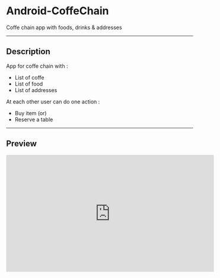 # Android-CoffeChain

Coffe chain app with foods, drinks &amp; addresses

----

## Description

App for coffe chain with :

- List of coffe
- List of food
- List of addresses

At each other user can do one action : 

- Buy item (or)
- Reserve a table

----

## Preview

<iframe width="560" height="315" src="https://www.youtube.com/embed/3p9TaTaHV4Q" title="YouTube video player" frameborder="0" allow="accelerometer; autoplay; clipboard-write; encrypted-media; gyroscope; picture-in-picture" allowfullscreen></iframe>

<!-- [![preview](https://github.com/andybeardness/Android-CoffeChain/blob/main/imgs/preview.jpg)](https://youtu.be/3p9TaTaHV4Q) -->

<!-- <img src="https://github.com/andybeardness/Android-EmailSender/blob/main/imgs/emailsender.gif" height="500"> -->
